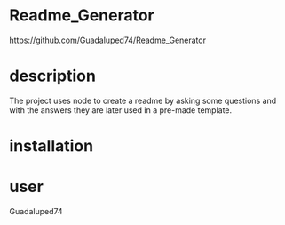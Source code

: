 # Readme_Generator
https://github.com/Guadaluped74/Readme_Generator    
  
# description 
The project uses node to create a readme by asking some questions and with the answers they are later used in a pre-made template.        
  
# installation 
 
# user
 
Guadaluped74
 





 
